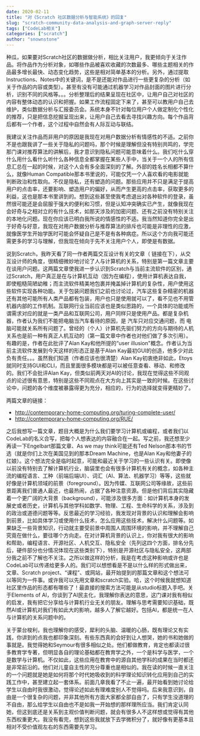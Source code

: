 ```yaml
---
date: 2020-02-11
title: "对《Scratch 社区数据分析与智能系统》的回复"
slug: "scratch-community-data-analysis-and-graph-server-reply"
tags: ["CodeLab相关"]
categories: ["scratch"]
author: "snownstone"
---
```


种瓜，如果要对Scratch社区的数据做分析，相比关注用户，我更倾向于关注作品。将作品作为分析对象，如哪些作品被喜欢收藏的次数最多、哪些主题相关的作品最多增长最快、动态变化趋势，这些是相对简单基本的分析。另外，通过提取Instructions、Notes中的关键词，是不是还能对作品进行一些更复杂的分析（如关于作品的内容或类型）。甚至有没有可能通过机器学习对作品封面的图片进行分析，识别不同的风格等。。。分析整理后的结果呈现在社区中，让用户自己对社区的内容有整体动态的认识和把握。如果工作流程固定下来了，甚至可以教用户自己去维护，类似数据分析与汇报委员会。系统本身不针对每位用户个人做定制化个性化的推荐，只是把信息挖掘呈现出来，让用户自己去看去寻找兴趣方向。每个作品背后都有一个作者，这个过程中自然会有人际互动与联结。

<!--truncate-->

我建议关注作品而非用户的原因是我现在对用户数据分析有情感性的不适。之前你不是也跟我讲了一些关于隐私的问题吗，那个时候是理解但没有特别共鸣的，学完那门课对推荐算法的讲解后，我才意识到隐私问题可能意味着什么。我们吃什么穿什么用什么看什么听什么各种信息全都掌握在某些人手中，当关于一个人的所有信息汇总在一起的时候，对这个人会有多全面深刻的了解。外部的姓名长相都不算什么，就像Human Compatible那本书里说的，可能仅凭一个人喜欢看的电影就能判断政治和性取向。不仅是隐私，还有塑造的问题。那些应用并不只是满足于提高用户的点击率，还要影响、塑造用户的偏好，从而产生更高的点击率，获取更多的利益，这也是那本书里讲到的。想到这些甚至使我考虑退出对各种软件的登录，虽然很可能还是会屈服于强大的便利和习惯，但是认知冲突确实已产生，就像我现在会好奇与之相对立的有什么技术，如那天涉及的加密问题、还有之前没有特别关注的本地化问题。现在你应该已明白我所说的情感性的不适。我当然知道你完全是出于好奇与好意，我现在对用户数据分析与推荐算法的排斥也可能是非理性的应激，就像医学生开始学医时可能会怀疑自己是不是有各种病症。所以这个方向我可能还需更多的学习与理解，但我现在倾向于先不关注用户个人，即使是有数据。

说到Scratch，我昨天看了同一作者两篇交互设计有关的文章（ 链接在下），从交互设计师的角度，很精细微妙地讨论了人与计算机的关系，特别是第一篇文章主要在谈用户问题。这两篇文章使我进一步认识到Scratch与当前主流软件的区别，通过Scratch，用户真正是在与计算机互动（因为在编程），使用计算机表达自我，即使粗糙简陋幼稚；而主流软件精美地包裹并掩盖掉计算机的复杂性，用户使用这些软件实现各种功能。关于包装问题我们之前也讨论过，汽车这些复杂精密的机器还有其他可能所有人类产品都有包装，用户也只是使用就可以了，看不见也不用管机器内部的工作机制。互联网行业当前应该也是类似思路的，一个具体的功能或所谓需求对应的就是一类产品和互联网公司，用户同样只是使用产品。都是复杂机器，作者认为我们不能把电脑当汽车看待的原因，是 汽车只对应交通问题，而 电脑可能就关系所有问题了。曾经的（个人）计算机先驱们努力的方向与期待的人机关系也是前一种有真正人机互动的（第一篇文章中作者也对他们做了多次引用）。有趣的是，作者在此批评了Alan Kay和他所提的“user illusion"概念。作者认为当前主流软件发展到今天这样的形态正是基于Alan Kay最初GUI的创造，他多少对此负有责任。。。虽然我们知道（作者应该也很清楚）Alan Kay初衷绝非如此，Etoys就同时支持GUI和CLI，而且里面很多模块都是可以被任意查看、移动、和修改的。我们不会批评Alan Kay，但类似前两天对AI的讨论，我现在觉得这些不同观点的论述很有意思，特别是这些不同观点在大方向上其实是一致的时候。在这些讨论中，问题的各个维度被暴露得更为充分，相应的，行为的选择就变得更精妙了。

两篇文章的链接：

*  http://contemporary-home-computing.org/turing-complete-user/
*  http://contemporary-home-computing.org/RUE/

之后我想写一篇文章，题目大概是为什么我们要学习计算机或编程，或者我们以CodeLab的名义合写，把每个人想表达的内容融合在一起。写之前，我还想至少再读一下Engelbart那篇文章、As we may think可能还有Ted Nelson那本书的节选（就是你们上次在美国见到的那本Dream Machine，也是Alan Kay和他妻子的红娘）。这个想法完全是临时起意，可能和最近关于学习的一些认识有关。即使像以前没有特别去了解计算机行业，脑袋里也会有很多计算机有关的概念，如各种主流的编程语言、工种（前端后端UI）、词汇（AI、算法、机器学习）等等，这些就好像是计算机领域的前景（foreground）。因为传媒、互联网公司等缘故，这些前景距离我们普通人最近，也最热闹，占据了各种注意资源。但是他们背后其实隐藏着一个更广阔的大背景（background），可能涉及很多方面：如计算机本身的发展史或者历史，计算机与其他学科如数学、物理、工程、生命科学的关系，涉及到的政治或道德问题等等。反思最近的学习经验，我发现对背景的认识和理解会影响到前景，比如具体学习或使用什么技术，怎么应用这些技术，解决什么问题等。如果缺乏一些背景知识，行动就主要受前景中周围人周围环境的影响，并不理解自己究竟在做什么，要往哪个方向走。在对计算机背景的认识上，你对我有很大的影响和帮助，编程语言、开源社区、人机交互、隐私安全（先列这四个方面，排名分先后，硬件部分也分情况体现在这些类别下），特别是开源社区与隐私安全，这两部分我之前不了解也不关注。之所以做这样的分析，我是在考虑这种影响或许也是CodeLab可以传递给更多人的。我们可以想想看是不是以什么样的形式做出来，文章、Scratch project、“课程”、或网站，最开始提到的那篇文章和这个想法可以等同为一件事。或许我可以先用文章和scratch实验。哈，这个时候我就想知道社区里作品的形态都有哪些了！最直接的搜索方法可能是从studio标题入手吧。关于Elements of AI，你谈到了AI民主化，我理解你表达的意思，这门课对我有相似的启发，我有把它分享给与计算机行业无关的朋友。理解与思考需要知识基础，既然AI或计算机对我们有如此大的影响，越多人了解它越好。包括AI，都是统一在人与计算机的关系问题中的。

关于蒙台梭利，我也理解你的感受，犀利的头脑、温暖的心肠，既有理论又有实践，你讲到的点我也都印象深刻。有些东西真的会好到让人想哭，她的书和她做的事就是。我觉得她和Seymour有很多相似之处。他们都做教育，肯定也都读过很多教育学专著，但明显各自的理论基础都在教育学之外，一个是科学与医学，一个是数学与计算机。不仅如此，这些应用在教育中的源自其他学科的成果在当时都还是非常前沿的。他们对儿童自主性的充分尊重也是相似的。我在读的时候一直关注的一个问题就是她是如何将那个时代她吸收到的科学理论知识转化应用到自己的实践工作中，甚至建立起一套体系。前面几章我看了不止一遍，最开始看到她讨论给学生以自由时我很激动，觉得论述如此有理难度别人不觉得吗。后来我意识到，自由是一个很复杂的问题，并非其他所有方面大家都全部自由了，只有学生没道理的不自由，那么给学生以自由也不是如我一开始想的那样理所应当。我们肯定认同她，但这到底还是关系到主观价值判断问题，就会有很多人不这样想或觉得有其他东西权重更大。我没有看完，想到这些我就放下去学微积分了，就好像有更基本且相对不受价值观左右的东西需要先学习。
